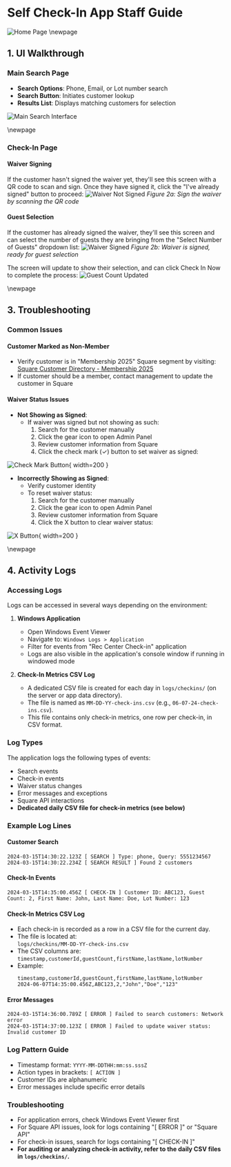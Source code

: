 # Self Check-In App Staff Guide

![Home Page](public/main-page.png)
\newpage

## 1. UI Walkthrough

### Main Search Page
- **Search Options**: Phone, Email, or Lot number search
- **Search Button**: Initiates customer lookup
- **Results List**: Displays matching customers for selection

![Main Search Interface](public/search-interface.png)

\newpage

### Check-In Page

#### Waiver Signing
If the customer hasn't signed the waiver yet, they'll see this screen with a QR code to scan and sign. Once they have signed it, click the "I've already signed" button to proceed:
![Waiver Not Signed](public/member-nowaiversigned.png)
*Figure 2a: Sign the waiver by scanning the QR code*

#### Guest Selection
If the customer has already signed the waiver, they'll see this screen and can select the number of guests they are bringing from the "Select Number of Guests" dropdown list:
![Waiver Signed](public/member-waiversigned.png)
*Figure 2b: Waiver is signed, ready for guest selection*

The screen will update to show their selection, and can click Check In Now to complete the process:
![Guest Count Updated](public/check-in-2.png)

\newpage
## 3. Troubleshooting

### Common Issues

#### Customer Marked as Non-Member
- Verify customer is in "Membership 2025" Square segment by visiting:
  [Square Customer Directory - Membership 2025](https://app.squareup.com/dashboard/customers/directory/Membership%25202025-gv2:VCB62KZ83D27SADBCX65FGJ5N0)
- If customer should be a member, contact management to update the customer in Square

#### Waiver Status Issues
- **Not Showing as Signed**: 
  - If waiver was signed but not showing as such:
    1. Search for the customer manually
    2. Click the gear icon to open Admin Panel
    3. Review customer information from Square
    4. Click the check mark (✓) button to set waiver as signed:

![Check Mark Button](public/admin-view-2.png){ width=200 }

- **Incorrectly Showing as Signed**:
  - Verify customer identity
  - To reset waiver status:
    1. Search for the customer manually
    2. Click the gear icon to open Admin Panel
    3. Review customer information from Square
    4. Click the X button to clear waiver status:

![X Button](public/admin-view-1.png){ width=200 }

\newpage
## 4. Activity Logs

### Accessing Logs
Logs can be accessed in several ways depending on the environment:

1. **Windows Application**
   - Open Windows Event Viewer
   - Navigate to: `Windows Logs > Application`
   - Filter for events from "Rec Center Check-in" application
   - Logs are also visible in the application's console window if running in windowed mode

2. **Check-In Metrics CSV Log**
   - A dedicated CSV file is created for each day in `logs/checkins/` (on the server or app data directory).
   - The file is named as `MM-DD-YY-check-ins.csv` (e.g., `06-07-24-check-ins.csv`).
   - This file contains only check-in metrics, one row per check-in, in CSV format.

### Log Types
The application logs the following types of events:
- Search events
- Check-in events
- Waiver status changes
- Error messages and exceptions
- Square API interactions
- **Dedicated daily CSV file for check-in metrics (see below)**

### Example Log Lines

#### Customer Search
```
2024-03-15T14:30:22.123Z [ SEARCH ] Type: phone, Query: 5551234567
2024-03-15T14:30:22.234Z [ SEARCH RESULT ] Found 2 customers
```

#### Check-In Events
```
2024-03-15T14:35:00.456Z [ CHECK-IN ] Customer ID: ABC123, Guest Count: 2, First Name: John, Last Name: Doe, Lot Number: 123
```

#### Check-In Metrics CSV Log
- Each check-in is recorded as a row in a CSV file for the current day.
- The file is located at:  
  `logs/checkins/MM-DD-YY-check-ins.csv`
- The CSV columns are:  
  `timestamp,customerId,guestCount,firstName,lastName,lotNumber`
- Example:
  ```
  timestamp,customerId,guestCount,firstName,lastName,lotNumber
  2024-06-07T14:35:00.456Z,ABC123,2,"John","Doe","123"
  ```

#### Error Messages
```
2024-03-15T14:36:00.789Z [ ERROR ] Failed to search customers: Network error
2024-03-15T14:37:00.123Z [ ERROR ] Failed to update waiver status: Invalid customer ID
```

### Log Pattern Guide
- Timestamp format: `YYYY-MM-DDTHH:mm:ss.sssZ`
- Action types in brackets: `[ ACTION ]`
- Customer IDs are alphanumeric
- Error messages include specific error details

### Troubleshooting
- For application errors, check Windows Event Viewer first
- For Square API issues, look for logs containing "[ ERROR ]" or "Square API"
- For check-in issues, search for logs containing "[ CHECK-IN ]"
- **For auditing or analyzing check-in activity, refer to the daily CSV files in `logs/checkins/`.**
